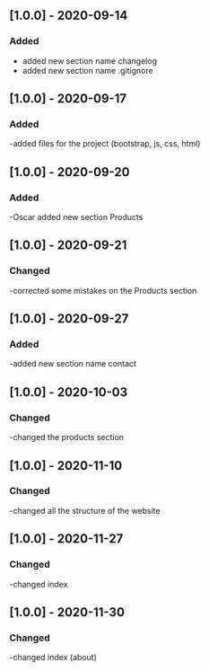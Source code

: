 ## [1.0.0] - 2020-09-14
### Added 
- added new section name changelog
- added new section name .gitignore

## [1.0.0] - 2020-09-17
### Added
-added files for the project (bootstrap, js, css, html)

## [1.0.0] - 2020-09-20
### Added
-Oscar added new section Products

## [1.0.0] - 2020-09-21
### Changed
-corrected some mistakes on the Products section

## [1.0.0] - 2020-09-27
### Added
-added new section name contact

## [1.0.0] - 2020-10-03
### Changed
-changed the products section

## [1.0.0] - 2020-11-10
### Changed
-changed all the structure of the website

## [1.0.0] - 2020-11-27
### Changed
-changed index

## [1.0.0] - 2020-11-30
### Changed
-changed index (about)